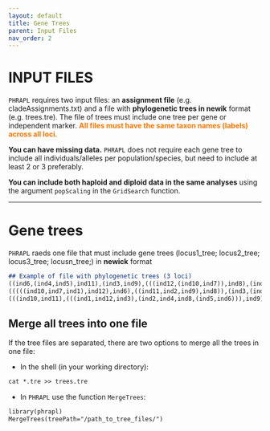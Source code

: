 ```yaml
---
layout: default
title: Gene Trees
parent: Input Files
nav_order: 2
---
```


INPUT FILES
=======

`PHRAPL` requires two input files: an **assignment file** (e.g. cladeAssignments.txt) and a file with **phylogenetic trees in newik** format (e.g. trees.tre). The file of trees must include one tree per gene or independent marker. __<font color='#ff7700'>All files must have the same taxon names (labels) across all loci.</font>__

**You can have missing data.** `PHRAPL` does not require each gene tree to include all individuals/alleles per population/species, but need to include at least 2 or 3 preferably.

**You can include both haploid and diploid data in the same analyses** using the argument `popScaling` in the `GridSearch` function.

---
# Gene trees
`PHRAPL` raeds one file that must include gene trees (locus1_tree; locus2_tree; locus3_tree; locusn_tree;) in **newick** format

```markdown
## Example of file with phylogenetic trees (3 loci)
((ind6,(ind4,ind5),ind11),(ind3,ind9),(((ind12,(ind10,ind7)),ind8),(ind1,ind2)));
(((((ind10,ind7,ind1),ind12),ind6),((ind11,ind2,ind9),ind8)),(ind3,(ind4,ind5)));
(((ind10,ind11),(((ind1,ind12,ind3),(ind2,ind4,ind8,(ind5,ind6))),ind9)),ind7);
```


## Merge all trees into one file
If the tree files are separated, there are two options to merge all the trees in one file:
*	In the shell (in your working directory): 
```markdown
cat *.tre >> trees.tre
```

*	In `PHRAPL` use the function `MergeTrees`:  
```markdown
library(phrapl)
MergeTrees(treePath="/path_to_tree_files/")
```
